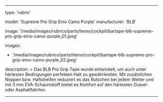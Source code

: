 ---

type: 'rubric'


model: 'Supreme Pro Grip Emo Camo Purple'
manufacturer: 'BLB'

image: '/media/images/rubrics/parts/items/cockpit/bartape-blb-supreme-pro-grip-emo-camo-purple_01.jpeg'

images:
  - '/media/images/rubrics/parts/items/cockpit/bartape-blb-supreme-pro-grip-emo-camo-purple_02.jpeg'

description: >
    Das BLB Pro Grip Tape wurde entwickelt, um auch unter härtesten Bedingungen perfekten Halt zu gewährleisten. Mit zusätzlichen Noppen bzw. Haftstreifen reduziert es das Rutschen bei jedem Wetter und mit 3 mm EVA-Schaumstoff bietet es Komfort auf den härtesten Gravel- oder Asphaltfahrten.


---